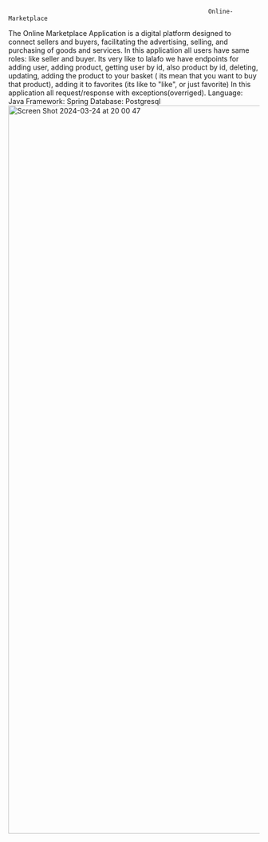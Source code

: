                                                             Online-Marketplace
  The Online Marketplace Application is a digital platform designed to connect sellers and buyers, facilitating the advertising, selling, and purchasing of goods and services.
  In this application all users have same roles: like seller and buyer. Its very like to lalafo
  we have endpoints for adding user, adding product, getting user by id, also product by id,
  deleting, updating, adding the product to your basket ( its mean that you want to buy that product), adding it to favorites (its like to "like", or just favorite)
  In this application all request/response with exceptions(overriged).
  Language: Java
  Framework: Spring
  Database: Postgresql
<img width="1457" alt="Screen Shot 2024-03-24 at 20 00 47" src="https://github.com/dianaaa123Q/marketplace/assets/149644313/cf8fe42f-019c-4bc0-89e9-e24228b3d7b0">
